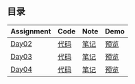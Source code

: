 ## 目录  

|   Assignment                                       |   Code                   |   Note                |    Demo                                                                |
| :---                                               | :---                     | :---                  | :---                                                                   |
| [Day02](http://ife.baidu.com/course/detail/id/36)  | [代码](day02/index.html)  | [笔记](day02/note.md) | [预览](https://rawgit.com/DukeLuo/IFE2018-Base/master/day02/index.html)  |
| [Day03](http://ife.baidu.com/course/detail/id/37)  | [代码](day03/main.css)    | [笔记](day03/note.md) | [预览](https://rawgit.com/DukeLuo/IFE2018-Base/master/day03/index.html)  |
| [Day04](http://ife.baidu.com/course/detail/id/38)  | [代码](day04/main.css)    | [笔记](day04/note.md) | [预览](https://rawgit.com/DukeLuo/IFE2018-Base/master/day04/index.html)  |
